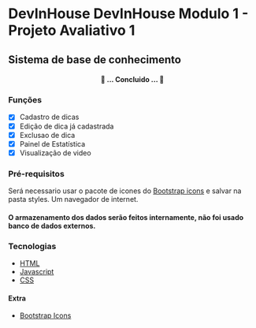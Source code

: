 # DevInHouse DevInHouse Modulo 1 - Projeto Avaliativo 1
## Sistema de base de conhecimento


<h4 align="center"> 
	🚀 ... Concluido ... 🚀
</h4>

### Funções

- [x] Cadastro de dicas
- [x] Edição de dica já cadastrada
- [x] Exclusao de dica
- [x] Painel de Estatística
- [x] Visualização de video

### Pré-requisitos

Será necessario usar o pacote de icones do [Bootstrap icons](https://github.com/twbs/icons/releases/download/v1.9.1/bootstrap-icons-1.9.1.zip) e salvar na pasta styles.
Um navegador de internet.

#### O armazenamento dos dados serão feitos internamente, não foi usado banco de dados externos.

### Tecnologias
- [HTML](https://developer.mozilla.org/pt-BR/docs/Web/HTML)
- [Javascript](https://developer.mozilla.org/pt-BR/docs/Web/JavaScript)
- [CSS](https://developer.mozilla.org/pt-BR/docs/Web/CSS)

#### Extra
- [Bootstrap Icons](https://icons.getbootstrap.com)
